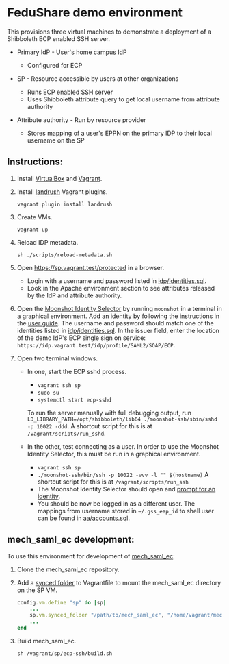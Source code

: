 # FeduShare demo environment

This provisions three virtual machines to demonstrate a deployment of a Shibboleth ECP enabled SSH server.

* Primary IdP - User's home campus IdP
    * Configured for ECP

* SP - Resource accessible by users at other organizations
    * Runs ECP enabled SSH server
    * Uses Shibboleth attribute query to get local username from attribute authority

* Attribute authority - Run by resource provider
    * Stores mapping of a user's EPPN on the primary IDP to their local username on the SP

## Instructions:

1. Install [VirtualBox](https://www.virtualbox.org/) and [Vagrant](https://www.vagrantup.com/).

2. Install [landrush](https://github.com/phinze/landrush) Vagrant plugins.
    ```Shell
    vagrant plugin install landrush
    ```

3. Create VMs.
    ```Shell
    vagrant up
    ```

4. Reload IDP metadata.
    ```Shell
    sh ./scripts/reload-metadata.sh
    ```

5. Open https://sp.vagrant.test/protected in a browser.
    * Login with a username and password listed in [idp/identities.sql](/idp/identities.sql).
    * Look in the Apache environment section to see attributes released by the IdP and attribute authority.

6. Open the [Moonshot Identity Selector](https://wiki.moonshot.ja.net/display/Moonshot/User+Guide) by running `moonshot`
   in a terminal in a graphical environment. Add an identity by following the instructions in the
   [user guide](https://wiki.moonshot.ja.net/display/Moonshot/User+Guide). The username and password should match
   one of the identities listed in [idp/identities.sql](/idp/identities.sql). In the issuer field, enter the location
   of the demo IdP's ECP single sign on service: `https://idp.vagrant.test/idp/profile/SAML2/SOAP/ECP`.

7. Open two terminal windows.
    * In one, start the ECP sshd process.
        * `vagrant ssh sp`
        * `sudo su`
        * `systemctl start ecp-sshd`

        To run the server manually with full debugging output, run
        `LD_LIBRARY_PATH=/opt/shibboleth/lib64 ./moonshot-ssh/sbin/sshd -p 10022 -ddd`.
        A shortcut script for this is at `/vagrant/scripts/run_sshd`.

    * In the other, test connecting as a user. In order to use the Moonshot Identity Selector, this must be run in a
      graphical environment.
        * `vagrant ssh sp`
        * `./moonshot-ssh/bin/ssh -p 10022 -vvv -l "" $(hostname)`
          A shortcut script for this is at `/vagrant/scripts/run_ssh`
        * The Moonshot Identity Selector should open and [prompt for an
          identity](https://wiki.moonshot.ja.net/display/Moonshot/User+Guide#UserGuide-Addingamapping).
        * You should be now be logged in as a different user. The mappings from username stored in `~/.gss_eap_id` to
          shell user can be found in [aa/accounts.sql](/aa/accounts.sql).

## mech_saml_ec development:

To use this environment for development of [mech_saml_ec](https://github.com/fedushare/mech_saml_ec):

1. Clone the mech_saml_ec repository.

2. Add a [synced folder](https://www.vagrantup.com/docs/synced-folders/virtualbox.html) to Vagrantfile to mount the
   mech_saml_ec directory on the SP VM.
    ```ruby
    config.vm.define "sp" do |sp|
        ...
        sp.vm.synced_folder "/path/to/mech_saml_ec", "/home/vagrant/mech_saml_ec"
        ...
    end
    ```

3. Build mech_saml_ec.
    ```Shell
    sh /vagrant/sp/ecp-ssh/build.sh
    ```
